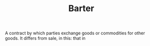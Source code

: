 ---
title: Barter
letter: B
permalink: "/definitions/bld-barter.html"
body: 'A contract by which parties exchange goods or commodities for other goods.
  It differs from sale, in this: that in'
published_at: '2018-07-07'
source: Black's Law Dictionary 2nd Ed (1910)
layout: post
---
